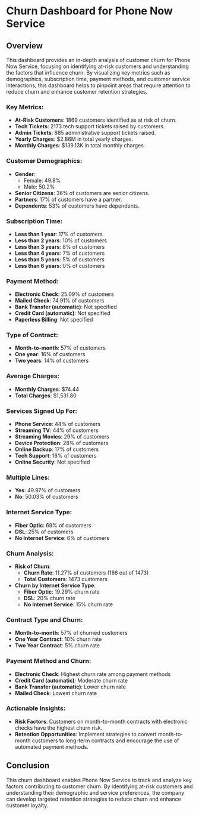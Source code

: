 # Churn Dashboard for Phone Now Service

## Overview

This dashboard provides an in-depth analysis of customer churn for Phone Now Service, focusing on identifying at-risk customers and understanding the factors that influence churn. By visualizing key metrics such as demographics, subscription time, payment methods, and customer service interactions, this dashboard helps to pinpoint areas that require attention to reduce churn and enhance customer retention strategies.

### Key Metrics:
- **At-Risk Customers**: 1869 customers identified as at risk of churn.
- **Tech Tickets**: 2173 tech support tickets raised by customers.
- **Admin Tickets**: 885 administrative support tickets raised.
- **Yearly Charges**: $2.86M in total yearly charges.
- **Monthly Charges**: $139.13K in total monthly charges.

### Customer Demographics:
- **Gender**:
  - Female: 49.8%
  - Male: 50.2%
- **Senior Citizens**: 36% of customers are senior citizens.
- **Partners**: 17% of customers have a partner.
- **Dependents**: 53% of customers have dependents.

### Subscription Time:
- **Less than 1 year**: 17% of customers
- **Less than 2 years**: 10% of customers
- **Less than 3 years**: 8% of customers
- **Less than 4 years**: 7% of customers
- **Less than 5 years**: 5% of customers
- **Less than 6 years**: 0% of customers

### Payment Method:
- **Electronic Check**: 25.09% of customers
- **Mailed Check**: 74.91% of customers
- **Bank Transfer (automatic)**: Not specified
- **Credit Card (automatic)**: Not specified
- **Paperless Billing**: Not specified

### Type of Contract:
- **Month-to-month**: 57% of customers
- **One year**: 16% of customers
- **Two years**: 14% of customers

### Average Charges:
- **Monthly Charges**: $74.44
- **Total Charges**: $1,531.80

### Services Signed Up For:
- **Phone Service**: 44% of customers
- **Streaming TV**: 44% of customers
- **Streaming Movies**: 29% of customers
- **Device Protection**: 28% of customers
- **Online Backup**: 17% of customers
- **Tech Support**: 16% of customers
- **Online Security**: Not specified

### Multiple Lines:
- **Yes**: 49.97% of customers
- **No**: 50.03% of customers

### Internet Service Type:
- **Fiber Optic**: 69% of customers
- **DSL**: 25% of customers
- **No Internet Service**: 6% of customers

### Churn Analysis:
- **Risk of Churn**: 
  - **Churn Rate**: 11.27% of customers (166 out of 1473)
  - **Total Customers**: 1473 customers
- **Churn by Internet Service Type**: 
  - **Fiber Optic**: 19.29% churn rate
  - **DSL**: 20% churn rate
  - **No Internet Service**: 15% churn rate

### Contract Type and Churn:
- **Month-to-month**: 57% of churned customers
- **One Year Contract**: 10% churn rate
- **Two Year Contract**: 5% churn rate

### Payment Method and Churn:
- **Electronic Check**: Highest churn rate among payment methods
- **Credit Card (automatic)**: Moderate churn rate
- **Bank Transfer (automatic)**: Lower churn rate
- **Mailed Check**: Lowest churn rate

### Actionable Insights:
- **Risk Factors**: Customers on month-to-month contracts with electronic checks have the highest churn risk.
- **Retention Opportunities**: Implement strategies to convert month-to-month customers to long-term contracts and encourage the use of automated payment methods.

## Conclusion

This churn dashboard enables Phone Now Service to track and analyze key factors contributing to customer churn. By identifying at-risk customers and understanding their demographic and service preferences, the company can develop targeted retention strategies to reduce churn and enhance customer loyalty.
